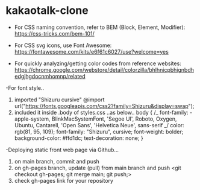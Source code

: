 # kakaotalk-clone

- For CSS naming convention, refer to BEM (Block, Element, Modifier):
  https://css-tricks.com/bem-101/

- For CSS svg icons, use Font Awesome:
  https://fontawesome.com/kits/e6f61c6027/use?welcome=yes

- For quickly analyzing/getting color codes from reference websites:
  https://chrome.google.com/webstore/detail/colorzilla/bhlhnicpbhignbdhedgjhgdocnmhomnp/related

-For font style..

1. imported "Shizuru cursive"
   @import url("https://fonts.googleapis.com/css2?family=Shizuru&display=swap");
2. included it inside .body of styles.css ..as below..
   body {
   /_ font-family: -apple-system, BlinkMacSystemFont, 'Segoe UI', Roboto, Oxygen, Ubuntu, Cantarell, 'Open Sans', 'Helvetica Neue', sans-serif _/
   color: rgb(81, 95, 109);
   font-family: "Shizuru", cursive;
   font-weight: bolder;
   background-color: #ffd1dc;
   text-decoration: none;
   }

-Deploying static front web page via Github...

1. on main branch, commit and push
2. on gh-pages branch, update (pull) from main branch and push
   <git checkout gh-pages; git merge main; git push;>
3. check gh-pages link for your repository

